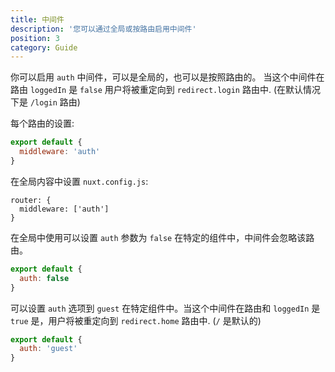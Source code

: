 ```yaml
---
title: 中间件
description: '您可以通过全局或按路由启用中间件'
position: 3
category: Guide
---
```


你可以启用 `auth` 中间件，可以是全局的，也可以是按照路由的。
当这个中间件在路由 `loggedIn` 是 `false` 用户将被重定向到
`redirect.login` 路由中. (在默认情况下是 `/login` 路由)

每个路由的设置:

```js
export default {
  middleware: 'auth'
}
```

在全局内容中设置 `nuxt.config.js`:

```js{}[nuxt.config.js]
router: {
  middleware: ['auth']
}
```

在全局中使用可以设置 `auth` 参数为 `false` 在特定的组件中，中间件会忽略该路由。

```js
export default {
  auth: false
}
```

可以设置 `auth` 选项到 `guest` 在特定组件中。当这个中间件在路由和 `loggedIn` 是 `true` 是，用户将被重定向到 `redirect.home` 路由中. (`/` 是默认的)

```js
export default {
  auth: 'guest'
}
```
